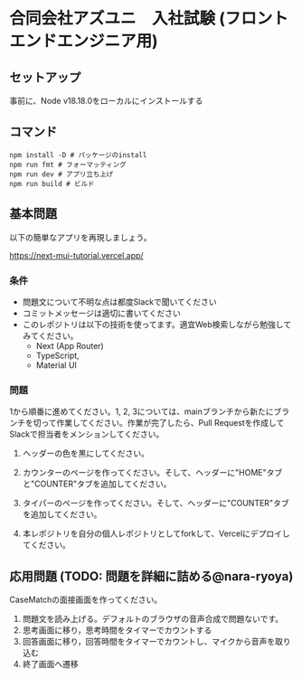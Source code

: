 # 合同会社アズユニ　入社試験 (フロントエンドエンジニア用)

## セットアップ

事前に、Node v18.18.0をローカルにインストールする

## コマンド

```
npm install -D # パッケージのinstall
npm run fmt # フォーマッティング
npm run dev # アプリ立ち上げ
npm run build # ビルド
```

## 基本問題

以下の簡単なアプリを再現しましょう。

https://next-mui-tutorial.vercel.app/

### 条件

- 問題文について不明な点は都度Slackで聞いてください
- コミットメッセージは適切に書いてください
- このレポジトリは以下の技術を使ってます。適宜Web検索しながら勉強してみてください。
  - Next (App Router)
  - TypeScript,
  - Material UI

### 問題

1から順番に進めてください。1, 2, 3については、mainブランチから新たにブランチを切って作業してください。作業が完了したら、Pull Requestを作成してSlackで担当者をメンションしてください。

1. ヘッダーの色を黒にしてください。

2. カウンターのページを作ってください。そして、ヘッダーに"HOME"タブと"COUNTER"タブを追加してください。

3. タイパーのページを作ってください。そして、ヘッダーに"COUNTER"タブを追加してください。

4. 本レポジトリを自分の個人レポジトリとしてforkして、Vercelにデプロイしてください。

## 応用問題 (TODO: 問題を詳細に詰める@nara-ryoya)

CaseMatchの面接画面を作ってください。

1. 問題文を読み上げる。デフォルトのブラウザの音声合成で問題ないです。
2. 思考画面に移り，思考時間をタイマーでカウントする
3. 回答画面に移り，回答時間をタイマーでカウントし、マイクから音声を取り込む
4. 終了画面へ遷移
